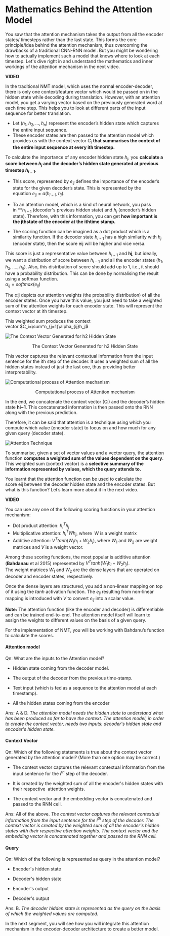 # Mathematics Behind the Attention Model

You saw that the attention mechanism takes the output from all the encoder states/ timesteps rather than the last state. This forms the core principle/idea behind the attention mechanism, thus overcoming the drawbacks of a traditional CNN-RNN model. But you might be wondering how to actually implement such a model that knows where to look at each timestep. Let's dive right in and understand the mathematics and inner workings of the attention mechanism in the next video.

**VIDEO**

In the traditional NMT model, which uses the normal encoder-decoder, there is only one context/feature vector which would be passed on in the hidden state while decoding during translation. However, with an attention model, you get a varying vector based on the previously generated word at each time step. This helps you to look at different parts of the input sequence for better translation.

-   Let $(h_1,h_2, \dots, h_n)$ represent the encoder’s hidden state which captures the entire input sequence.
-   These encoder states are then passed to the attention model which provides us with the context vector $C_i$ **that summarises the context of the entire input sequence at every ith timestep.**

To calculate the importance of any encoder hidden state $h_j$, you **calculate a score between $h_j$ and the decoder’s hidden state generated at previous timestep $h_{i−1}$**.

-   This score, represented by $e_{ij}$ defines the importance of the encoder’s state for the given decoder’s state. This is represented by the equation $e_{ij}=a(h_{i−1},h_j)$.
-   To an attention model, which is a kind of neural network, you pass in **$h_{i−1}$ (decoder's previous hidden state) and $h_j$ (encoder’s hidden state). Therefore, with this information, you can get **how important is the jthstate of the encoder at the ithtime stamp.**

-   The scoring function can be imagined as a dot product which is a similarity function. If the decoder state $h_{i−1}$ has a high similarity with $h_j$ (encoder state), then the score eij will be higher and vice versa.

This score is just a representative value between $h_{i−1}$ and **hj**, but ideally, we want a distribution of score between $h_{i−1}$ and all the encoder states $(h_1,h_2, \dots. , h_n)$. Also, this distribution of score should add up to 1, i.e., it should have a probability distribution. This can be done by normalising the result using a softmax function.   
$\alpha_{ij}=softmax(e_{ij})$

The αij depicts our attention weights (the probability distribution) of all the encoder states. Once you have this value, you just need to take a weighted sum of the attention weights for each encoder state. This will represent the context vector at ith timestep.

This weighted sum produces the context vector $C_i=\sum^n_{j=1}\alpha_{ij}h_j$

![The Context Vector Generated for h2 Hidden State](https://i.ibb.co/KLJKwYD/The-Context-Vector-Generated-for-h2-Hidden-State.png)

$$\text{The Context Vector Generated for h2 Hidden State}$$

This vector captures the relevant contextual information from the input sentence for the ith step of the decoder. It uses a weighted sum of all the hidden states instead of just the last one, thus providing better interpretability.

![Computational process of Attention mechanism](https://i.ibb.co/YZ79NQw/Computational-Process-of-Attention-Mechanism.png)

$$\text{Computational process of Attention mechanism}$$

In the end, we concatenate the context vector (Ci) and the decoder’s hidden state **hi−1**. This concatenated information is then passed onto the RNN along with the previous prediction. 

Therefore, it can be said that attention is a technique using which you compute which value (encoder state) to focus on and how much for any given query (decoder state). 

![Attention Technique](https://i.ibb.co/bRVHMkZ/Attention-Technique.gif)

To summarise, given a set of vector values and a vector query, the attention function **computes a weighted sum of the values dependent on the query**. This weighted sum (context vector) is a **selective summary of the information represented by values, which the query attends to.** 

You learnt that the attention function can be used to calculate the score eij between the decoder hidden state and the encoder states. But what is this function? Let’s learn more about it in the next video.

**VIDEO**

You can use any one of the following scoring functions in your attention mechanism:

-   Dot product attention: $h^T_ih_j$
-   Multiplicative attention: $h^T_iWh_j$, where  W is a weight matrix 
-   Additive attention: $V^Ttanh(W_1h_i+W_2h_j)$, where $W_1$ and $W_2$ are weight matrices and $V$ is a weight vector.

Among these scoring functions, the most popular is additive attention (**Bahdanau** et al 2015) represented by $V^Ttanh(W_1h_i+W_2h_j)$.   
The weight matrices $W_1$ and $W_2$ are the dense layers that are operated on decoder and encoder states, respectively. 

Once the dense layers are structured, you add a non-linear mapping on top of it using the $tanh$ activation function. The $e_{ij}$ resulting from non-linear mapping is introduced with $V$ to convert $e_{ij}$ into a scalar value. 

**Note:** The attention function (like the encoder and decoder) is differentiable and can be trained end-to-end. The attention model itself will learn to assign the weights to different values on the basis of a given query.

  
For the implementation of NMT, you will be working with Bahdanu’s function to calculate the scores. 

#### Attention model

Qn: What are the inputs to the Attention model?

- Hidden state coming from the decoder model.

- The output of the decoder from the previous time-stamp.

- Text input (which is fed as a sequence to the attention model at each timestamp).

- All the hidden states coming from the encoder 

Ans: A & D. *The attention model needs the hidden state to understand what has been produced so far to have the context. The attention model, in order to create the context vector, needs two inputs: decoder's hidden state and encoder's hidden state.*

#### Context Vector

Qn: Which of the following statements is true about the context vector generated by the attention model? (More than one option may be correct.)

- The context vector captures the relevant contextual information from the input sentence for the $i^{th}$ step of the decoder. 

- It is created by the weighted sum of all the encoder's hidden states with their respective  attention weights.

- The context vector and the embedding vector is concatenated and passed to the RNN cell.

Ans: All of the above. *The context vector captures the relevant contextual information from the input sentence for the $i^{th}$ step of the decoder. The context vector is created by the weighted sum of all the encoder's hidden states with their respective attention weights. The context vector and the embedding vector is concatenated together and passed to the RNN cell.*

#### Query

Qn: Which of the following is represented as query in the attention model?

- Encoder's hidden state

- Decoder's hidden state

- Encoder's output

- Decoder's output

Ans: B. *The decoder hidden state is represented as the query on the basis of which the weighted values are computed.*

In the next segment, you will see how you will integrate this attention mechanism in the encoder-decoder architecture to create a better model.